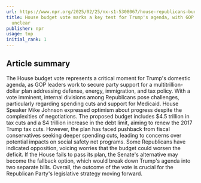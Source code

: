 ```yaml
---
url: https://www.npr.org/2025/02/25/nx-s1-5308067/house-republicans-budget-vote-mike-johnson
title: House budget vote marks a key test for Trump's agenda, with GOP support still
  unclear
publisher: npr
usage: top
initial_rank: 1
---
```

## Article summary
The House budget vote represents a critical moment for Trump's domestic agenda, as GOP leaders work to secure party support for a multitrillion-dollar plan addressing defense, energy, immigration, and tax policy. With a vote imminent, internal divisions among Republicans pose challenges, particularly regarding spending cuts and support for Medicaid. House Speaker Mike Johnson expressed optimism about progress despite the complexities of negotiations. The proposed budget includes $4.5 trillion in tax cuts and a $4 trillion increase in the debt limit, aiming to renew the 2017 Trump tax cuts. However, the plan has faced pushback from fiscal conservatives seeking deeper spending cuts, leading to concerns over potential impacts on social safety net programs. Some Republicans have indicated opposition, voicing worries that the budget could worsen the deficit. If the House fails to pass its plan, the Senate's alternative may become the fallback option, which would break down Trump's agenda into two separate bills. Overall, the outcome of the vote is crucial for the Republican Party's legislative strategy moving forward.
